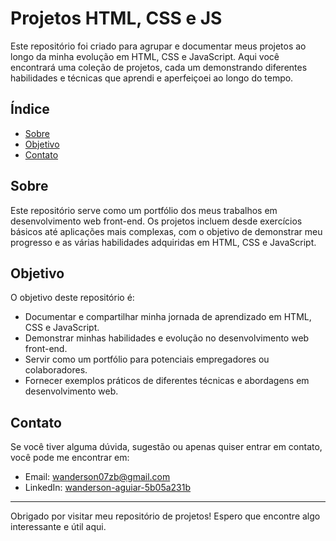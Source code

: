 # Projetos HTML, CSS e JS

Este repositório foi criado para agrupar e documentar meus projetos ao longo da minha evolução em HTML, CSS e JavaScript. Aqui você encontrará uma coleção de projetos, cada um demonstrando diferentes habilidades e técnicas que aprendi e aperfeiçoei ao longo do tempo.

## Índice

- [Sobre](#sobre)
- [Objetivo](#objetivo)
- [Contato](#contato)

## Sobre

Este repositório serve como um portfólio dos meus trabalhos em desenvolvimento web front-end. Os projetos incluem desde exercícios básicos até aplicações mais complexas, com o objetivo de demonstrar meu progresso e as várias habilidades adquiridas em HTML, CSS e JavaScript.

## Objetivo

O objetivo deste repositório é:

- Documentar e compartilhar minha jornada de aprendizado em HTML, CSS e JavaScript.
- Demonstrar minhas habilidades e evolução no desenvolvimento web front-end.
- Servir como um portfólio para potenciais empregadores ou colaboradores.
- Fornecer exemplos práticos de diferentes técnicas e abordagens em desenvolvimento web.

## Contato

Se você tiver alguma dúvida, sugestão ou apenas quiser entrar em contato, você pode me encontrar em:

- Email: [wanderson07zb@gmail.com](mailto:wanderson07zb@gmail.com)
- LinkedIn: [wanderson-aguiar-5b05a231b](https://www.linkedin.com/in/wanderson-aguiar-5b05a231b)

---

Obrigado por visitar meu repositório de projetos! Espero que encontre algo interessante e útil aqui.
